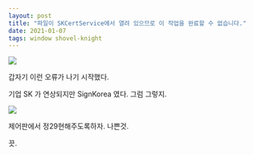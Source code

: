 ```yaml
---
layout: post
title: "파일이 SKCertService에서 열려 있으므로 이 작업을 완료할 수 없습니다."
date: 2021-01-07
tags: window shovel-knight
---
```


<img src='#' post-src='2021-01-10-window-error-skcertservice-01.PNG' />

갑자기 이런 오류가 나기 시작했다.

기업 SK 가 연상되지만 SignKorea 였다. 그럼 그렇지.

<img src='#' post-src='2021-01-10-window-error-skcertservice-02.PNG' />

제어판에서 정29현해주도록하자. 나쁜것.

끗.
